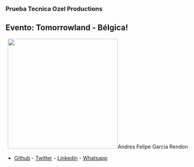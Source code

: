 ### Prueba Tecnica Ozel Productions

## Evento: Tomorrowland - Bélgica!

<p align="center">
  <img width="300" src="https://hips.hearstapps.com/hmg-prod.s3.amazonaws.com/images/tomorrowland-2020-1591353633.jpg>
</p>

This landing page was desarrollad with react js, bootstrap and scss. The objective principal was create a plataform for events in streaming. for this ocation i selected the Tomorrowland. The most important event of techno music in the world.

# Andres Felipe Garcia Rendon

- [Github](https://github.com/andres0191) - [Twitter](https://twitter.com/andres0191) - [Linkedin](https://www.linkedin.com/in/anfegar/) - [Whatsapp](https://wa.me/573054214488)
